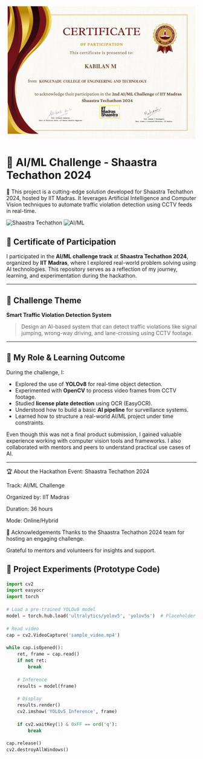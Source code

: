 <p align="center">
  <img src="Shaastra Techathon 2024-1.png" alt="Shaastra Techathon Certificate" width="600"/>
</p>

# 🚦 AI/ML Challenge - Shaastra Techathon 2024
🚦 This project is a cutting-edge solution developed for Shaastra Techathon 2024, hosted by IIT Madras. It leverages Artificial Intelligence and Computer Vision techniques to automate traffic violation detection using CCTV feeds in real-time.

![Shaastra Techathon](https://img.shields.io/badge/Shaastra%20Techathon-2024-blue?style=flat-square)
![AI/ML](https://img.shields.io/badge/Domain-AI%2FML-green?style=flat-square)

## 📜 Certificate of Participation

I participated in the **AI/ML challenge track** at **Shaastra Techathon 2024**, organized by **IIT Madras**, where I explored real-world problem solving using AI technologies. This repository serves as a reflection of my journey, learning, and experimentation during the hackathon.

---

## 🎯 Challenge Theme

**Smart Traffic Violation Detection System**

> Design an AI-based system that can detect traffic violations like signal jumping, wrong-way driving, and lane-crossing using CCTV footage.

---

## 🧠 My Role & Learning Outcome

During the challenge, I:

- Explored the use of **YOLOv8** for real-time object detection.
- Experimented with **OpenCV** to process video frames from CCTV footage.
- Studied **license plate detection** using OCR (EasyOCR).
- Understood how to build a basic **AI pipeline** for surveillance systems.
- Learned how to structure a real-world AI/ML project under time constraints.

Even though this was not a final product submission, I gained valuable experience working with computer vision tools and frameworks. I also collaborated with mentors and peers to understand practical use cases of AI.

---
🏆 About the Hackathon
Event: Shaastra Techathon 2024

Track: AI/ML Challenge

Organized by: IIT Madras

Duration: 36 hours

Mode: Online/Hybrid

🙌 Acknowledgements
Thanks to the Shaastra Techathon 2024 team for hosting an engaging challenge.

Grateful to mentors and volunteers for insights and support.

## 🧪 Project Experiments (Prototype Code)

```python
import cv2
import easyocr
import torch

# Load a pre-trained YOLOv8 model
model = torch.hub.load('ultralytics/yolov5', 'yolov5s')  # Placeholder for yolov8

# Read video
cap = cv2.VideoCapture('sample_video.mp4')

while cap.isOpened():
    ret, frame = cap.read()
    if not ret:
        break

    # Inference
    results = model(frame)

    # Display
    results.render()
    cv2.imshow('YOLOv5 Inference', frame)

    if cv2.waitKey(1) & 0xFF == ord('q'):
        break

cap.release()
cv2.destroyAllWindows()

